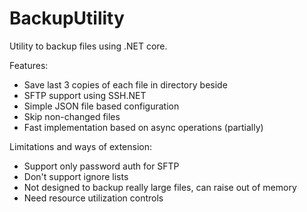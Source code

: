 # BackupUtility

Utility to backup files using .NET core.

Features:
- Save last 3 copies of each file in directory beside
- SFTP support using SSH.NET
- Simple JSON file based configuration
- Skip non-changed files
- Fast implementation based on async operations (partially)

Limitations and ways of extension:
- Support only password auth for SFTP
- Don't support ignore lists
- Not designed to backup really large files, can raise out of memory
- Need resource utilization controls